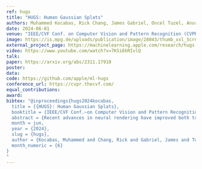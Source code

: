 ```yaml
---
ref: hugs
title: "HUGS: Human Gaussian Splats"
authors: Muhammed Kocabas, Rick Chang, James Gabriel, Oncel Tuzel, Anurag Ranjan
date: 2024-06-01
venue: "IEEE/CVF Conf. on Computer Vision and Pattern Recognition (CVPR)"
image: https://is.mpg.de/uploads/publication/image/28043/thumb_xxl_Screenshot_2025-09-08_at_11.16.17_AM.png
external_project_page: https://machinelearning.apple.com/research/hugs
video: https://www.youtube.com/watch?v=7KSi6hRIvlQ
talk: 
paper: https://arxiv.org/abs/2311.17910
poster: 
data: 
code: https://github.com/apple/ml-hugs
conference_url: https://cvpr.thecvf.com/
equal_contributions: 
award: 
bibtex: "@inproceedings{hugs2024kocabas,
  title = {{HUGS}: Human Gaussian Splats},
  booktitle = {IEEE/CVF Conf.~on Computer Vision and Pattern Recognition (CVPR)},
  abstract = {Recent advances in neural rendering have improved both training and rendering times by orders of magnitude. While these methods demonstrate state-of-the-art quality and speed, they are designed for photogrammetry of static scenes and do not generalize well to freely moving humans in the environment. In this work, we introduce Human Gaussian Splats (HUGS) that represents an animatable human together with the scene using 3D Gaussian Splatting (3DGS). Our method takes only a monocular video with a small number of (50-100) frames, and it automatically learns to disentangle the static scene and a fully animatable human avatar within 30 minutes. We utilize the SMPL body model to initialize the human Gaussians. To capture details that are not modeled by SMPL (e.g., cloth, hairs), we allow the 3D Gaussians to deviate from the human body model. Utilizing 3D Gaussians for animated humans brings new challenges, including the artifacts created when articulating the Gaussians. We propose to jointly optimize the linear blend skinning weights to coordinate the movements of individual Gaussians during animation. Our approach enables novel-pose synthesis of human and novel view synthesis of both the human and the scene. We achieve state-of-the-art rendering quality with a rendering speed of 60 FPS while being ∼100× faster to train over previous work.},
  month = jun,
  year = {2024},
  slug = {hugs},
  author = {Kocabas, Muhammed and Chang, Rick and Gabriel, James and Tuzel, Oncel and Ranjan, Anurag},
  month_numeric = {6}
}
"
---
```

